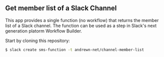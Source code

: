 ## Get member list of a Slack Channel

This app provides a single function (no workflow) that returns the member list of a Slack channel. The function can be used as a step in Slack's next generation platorm Workflow Builder.

Start by cloning this repository:

```zsh
$ slack create sms-function -t andrewn-net/channel-member-list
```
